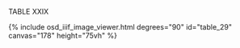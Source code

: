 TABLE XXIX

{% include osd_iiif_image_viewer.html degrees="90" id="table_29" canvas="178" height="75vh" %}
